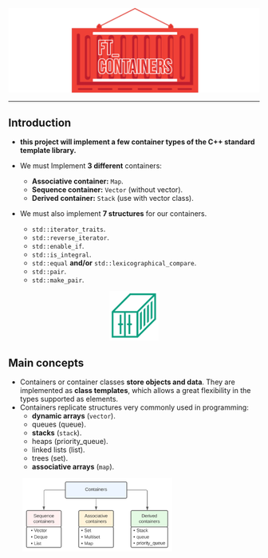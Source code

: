 ![img/conta.png](img/conta.png)

---
## Introduction


* **this project will implement a few container types of the C++ standard template library.**
* We must Implement **3 different** containers:
  * **Associative container:** `Map`.
  * **Sequence container:** `Vector` (without vector<bool>).
  * **Derived container:** `Stack` (use with vector class).


* We must also implement **7 structures** for our containers.
  * `std::iterator_traits`.
  * `std::reverse_iterator`.
  * `std::enable_if`.
  * `std::is_integral`.
  * `std::equal` **and/or** `std::lexicographical_compare`.
  * `std::pair`.
  * `std::make_pair`.

<p align="center">
  <img src="img/cargo.png" width="100">
</p>

## Main concepts

* Containers or container classes **store objects and data**. They are implemented as **class templates**, which allows a 
great flexibility in the types supported as elements.
* Containers replicate structures very commonly used in programming:
  * **dynamic arrays** (`vector`).
  * queues (queue).
  * **stacks** (`stack`).
  * heaps (priority_queue).
  * linked lists (list).
  * trees (set).
  * **associative arrays** (`map`).

&nbsp;&nbsp;&nbsp;&nbsp;&nbsp;&nbsp;
[<img src="img/containers.svg" width="300">]("img/containers.svg")
